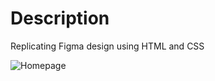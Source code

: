<!DOCTYPE html>
<html>
<head>
    <title>HTML Advanced</title>
</head>
<body>
     <h1>Description</h1>
     <p>Replicating Figma design using HTML and CSS</p>
     <img src="main_part.png" alt="Homepage">
</body>
</html>


